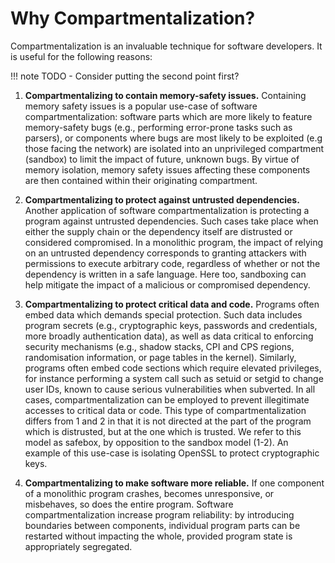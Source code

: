 # Why Compartmentalization?

Compartmentalization is an invaluable technique for software developers.
It is useful for the following reasons:

!!! note TODO
    - Consider putting the second point first?

1. **Compartmentalizing to contain memory-safety issues.**
   Containing memory safety issues is a popular use-case of software compartmentalization: software parts which are more likely to feature memory-safety bugs (e.g., performing error-prone tasks such as parsers), or components where bugs are most likely to be exploited (e.g those facing the network) are isolated into an unprivileged compartment (sandbox) to limit the impact of future, unknown bugs.
   By virtue of memory isolation, memory safety issues affecting these components are then contained within their originating compartment.

2. **Compartmentalizing to protect against untrusted dependencies.**
   Another application of software compartmentalization is protecting a program against untrusted dependencies.
   Such cases take place when either the supply chain or the dependency itself are distrusted or considered compromised.
   In a monolithic program, the impact of relying on an untrusted dependency corresponds to granting attackers with permissions to execute arbitrary code, regardless of whether or not the dependency is written in a safe language.
   Here too, sandboxing can help mitigate the impact of a malicious or compromised dependency.

3. **Compartmentalizing to protect critical data and code.** Programs often embed data which demands special protection.
   Such data includes program secrets (e.g., cryptographic keys, passwords and credentials, more broadly authentication data), as well as data critical to enforcing security mechanisms (e.g., shadow stacks, CPI and CPS regions, randomisation information, or page tables in the kernel).
   Similarly, programs often embed code sections which require elevated privileges, for instance performing a system call such as setuid or setgid to change user IDs, known to cause serious vulnerabilities when subverted.
   In all cases, compartmentalization can be employed to prevent illegitimate accesses to critical data or code.
   This type of compartmentalization differs from 1 and 2 in that it is not directed at the part of the program which is distrusted, but at the one which is trusted.
   We refer to this model as safebox, by opposition to the sandbox model (1-2).
   An example of this use-case is isolating OpenSSL to protect cryptographic keys.

4. **Compartmentalizing to make software more reliable.**
   If one component of a monolithic program crashes, becomes unresponsive, or misbehaves, so does the entire program.
   Software compartmentalization increase program reliability: by introducing boundaries between components, individual program parts can be restarted without impacting the whole, provided program state is appropriately segregated.
